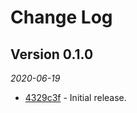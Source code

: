 # Change Log

## Version 0.1.0

_2020-06-19_

* [4329c3f](https://github.com/apartmentlist/sidekiq-bouncer/commit/4329c3f) - Initial release.
